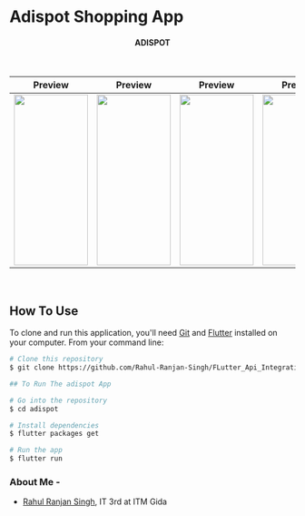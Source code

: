 # Adispot Shopping App

<h4 align="center">ADISPOT</a></h4>
<br>

Preview            |  Preview            |  Preview     |  Preview       
:-------------------------:|:-------------------------:|:-------------------------:|:-------------------------:
<img src="https://user-images.githubusercontent.com/72249692/169466659-2416d2df-3a89-4e1d-92a0-bf35c16975f2.jpeg" height=300 width=130> | <img src="https://user-images.githubusercontent.com/72249692/169466571-dea0d67a-9c38-4e67-90ba-1611c51ca9af.jpeg" height=300 width=130> | <img src="https://user-images.githubusercontent.com/72249692/169466786-4ead9a55-2034-47de-9def-a5cdbc4c4895.jpeg" height=300 width=130> | <img src="https://user-images.githubusercontent.com/72249692/169466874-5dffeb9c-d292-4f34-9bfc-9d72234c41de.jpeg" height=300 width=130> |

<br>



## How To Use

To clone and run this application, you'll need [Git](https://git-scm.com) and [Flutter](https://flutter.dev/docs/get-started/install) installed on your computer. From your command line:

```bash
# Clone this repository
$ git clone https://github.com/Rahul-Ranjan-Singh/FLutter_Api_Integration

## To Run The adispot App

# Go into the repository
$ cd adispot

# Install dependencies
$ flutter packages get

# Run the app
$ flutter run


```

### About Me - 
- [Rahul Ranjan Singh](https://github.com/Rahul-Ranjan-Singh), IT 3rd at ITM Gida

